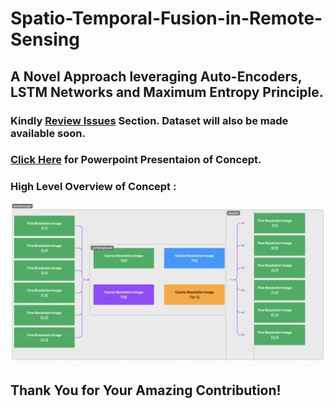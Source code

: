 # Spatio-Temporal-Fusion-in-Remote-Sensing
## A Novel Approach leveraging Auto-Encoders, LSTM Networks and Maximum Entropy Principle.

### Kindly [Review Issues](https://github.com/iSiddharth20/Spatio-Temporal-Fusion-in-Remote-Sensing/issues) Section. Dataset will also be made available soon.

### [Click Here](./Documentation/Concept_Presentation.pptx) for Powerpoint Presentaion of Concept.

### High Level Overview of Concept :
![System Diagram](./Documentation/System_Diagram.png)


## Thank You for Your Amazing Contribution!